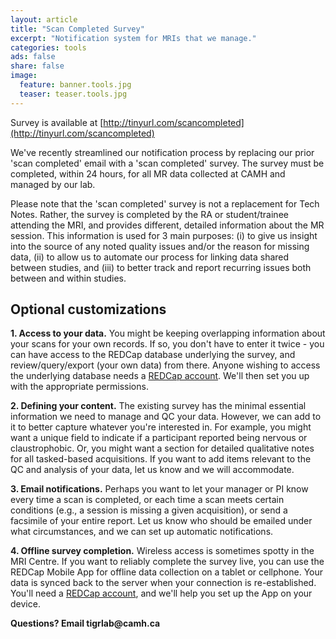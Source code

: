 ```yaml
---
layout: article
title: "Scan Completed Survey"
excerpt: "Notification system for MRIs that we manage."
categories: tools
ads: false
share: false
image:
  feature: banner.tools.jpg
  teaser: teaser.tools.jpg
---
```


Survey is available at [http://tinyurl.com/scancompleted](http://tinyurl.com/scancompleted)

We've recently streamlined our notification process by replacing our prior 'scan completed' email with a 'scan completed' survey. The survey must be completed, within 24 hours, for all MR data collected at CAMH and managed by our lab. 

Please note that the 'scan completed' survey is not a replacement for Tech Notes. Rather, the survey is completed by the RA or student/trainee attending the MRI, and provides different, detailed information about the MR session. This information is used for 3 main purposes: (i) to give us insight into the source of any noted quality issues and/or the reason for missing data, (ii) to allow us to automate our process for linking data shared between studies, and (iii) to better track and report recurring issues both between and within studies. 

## Optional customizations

__1. Access to your data.__ 
You might be keeping overlapping information about your scans for your own records. If so, you don't have to enter it twice - you can have access to the REDCap database underlying the survey, and review/query/export (your own data) from there. Anyone wishing to access the underlying database needs a [REDCap account](https://edc.camhx.ca/redcap/surveys/?s=DWETLY4P4J). We'll then set you up with the appropriate permissions.

__2. Defining your content.__ 
The existing survey has the minimal essential information we need to manage and QC your data. However, we can add to it to better capture whatever you're interested in. For example, you might want a unique field to indicate if a participant reported being nervous or claustrophobic. Or, you might want a section for detailed qualitative notes for all tasked-based acquisitions. If you want to add items relevant to the QC and analysis of your data, let us know and we will accommodate.

__3. Email notifications.__ 
Perhaps you want to let your manager or PI know every time a scan is completed, or each time a scan meets certain conditions (e.g., a session is missing a given acquisition), or send a facsimile of your entire report. Let us know who should be emailed under what circumstances, and we can set up automatic notifications.

__4. Offline survey completion.__ 
Wireless access is sometimes spotty in the MRI Centre. If you want to reliably complete the survey live, you can use the REDCap Mobile App for offline data collection on a tablet or cellphone. Your data is synced back to the server when your connection is re-established. You'll need a [REDCap account](https://edc.camhx.ca/redcap/surveys/?s=DWETLY4P4J), and we'll help you set up the App on your device.



__Questions? Email tigrlab@camh.ca__
